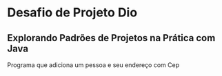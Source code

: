 # Desafio de Projeto Dio
## Explorando Padrões de Projetos na Prática com Java
Programa que adiciona um pessoa e seu endereço com Cep
